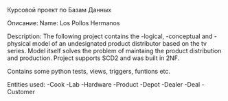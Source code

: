Курсовой проект по Базам Данных

Описание:
Name: Los Pollos Hermanos

Description:
The following project contains the -logical, -conceptual and -physical model of an undesignated product distributor based on the tv series.
Model itself solves the problem of maintaing the product distribution and production. 
Project supports SCD2 and was built in 2NF.

Contains some python tests, views, triggers, funtions etc.

Entities used:
-Cook
-Lab
-Hardware
-Product
-Depot
-Dealer
-Deal
-Customer
